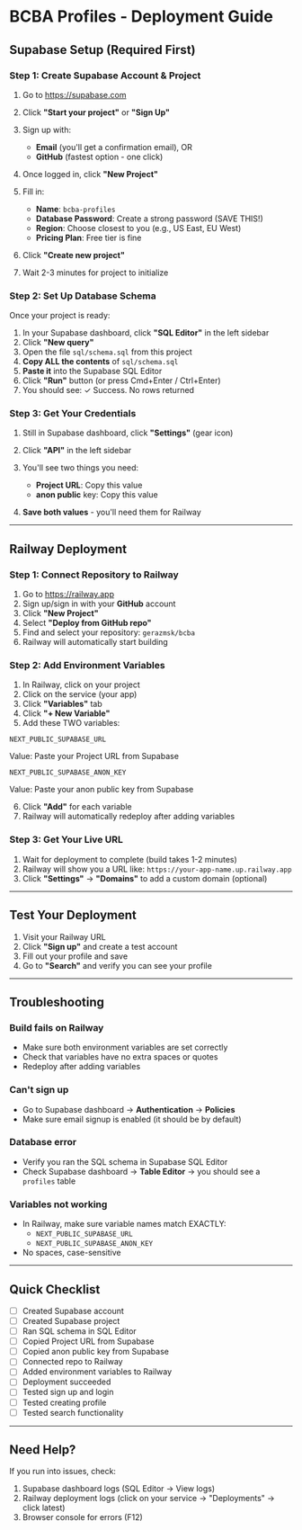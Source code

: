 # BCBA Profiles - Deployment Guide

## Supabase Setup (Required First)

### Step 1: Create Supabase Account & Project

1. Go to https://supabase.com
2. Click **"Start your project"** or **"Sign Up"**
3. Sign up with:
   - **Email** (you'll get a confirmation email), OR
   - **GitHub** (fastest option - one click)

4. Once logged in, click **"New Project"**
5. Fill in:
   - **Name**: `bcba-profiles`
   - **Database Password**: Create a strong password (SAVE THIS!)
   - **Region**: Choose closest to you (e.g., US East, EU West)
   - **Pricing Plan**: Free tier is fine

6. Click **"Create new project"**
7. Wait 2-3 minutes for project to initialize

### Step 2: Set Up Database Schema

Once your project is ready:

1. In your Supabase dashboard, click **"SQL Editor"** in the left sidebar
2. Click **"New query"**
3. Open the file `sql/schema.sql` from this project
4. **Copy ALL the contents** of `sql/schema.sql`
5. **Paste it** into the Supabase SQL Editor
6. Click **"Run"** button (or press Cmd+Enter / Ctrl+Enter)
7. You should see: ✓ Success. No rows returned

### Step 3: Get Your Credentials

1. Still in Supabase dashboard, click **"Settings"** (gear icon)
2. Click **"API"** in the left sidebar
3. You'll see two things you need:
   - **Project URL**: Copy this value
   - **anon public** key: Copy this value

4. **Save both values** - you'll need them for Railway

---

## Railway Deployment

### Step 1: Connect Repository to Railway

1. Go to https://railway.app
2. Sign up/sign in with your **GitHub** account
3. Click **"New Project"**
4. Select **"Deploy from GitHub repo"**
5. Find and select your repository: `gerazmsk/bcba`
6. Railway will automatically start building

### Step 2: Add Environment Variables

1. In Railway, click on your project
2. Click on the service (your app)
3. Click **"Variables"** tab
4. Click **"+ New Variable"**
5. Add these TWO variables:

```
NEXT_PUBLIC_SUPABASE_URL
```
Value: Paste your Project URL from Supabase

```
NEXT_PUBLIC_SUPABASE_ANON_KEY  
```
Value: Paste your anon public key from Supabase

6. Click **"Add"** for each variable
7. Railway will automatically redeploy after adding variables

### Step 3: Get Your Live URL

1. Wait for deployment to complete (build takes 1-2 minutes)
2. Railway will show you a URL like: `https://your-app-name.up.railway.app`
3. Click **"Settings"** → **"Domains"** to add a custom domain (optional)

---

## Test Your Deployment

1. Visit your Railway URL
2. Click **"Sign up"** and create a test account
3. Fill out your profile and save
4. Go to **"Search"** and verify you can see your profile

---

## Troubleshooting

### Build fails on Railway
- Make sure both environment variables are set correctly
- Check that variables have no extra spaces or quotes
- Redeploy after adding variables

### Can't sign up
- Go to Supabase dashboard → **Authentication** → **Policies**
- Make sure email signup is enabled (it should be by default)

### Database error
- Verify you ran the SQL schema in Supabase SQL Editor
- Check Supabase dashboard → **Table Editor** → you should see a `profiles` table

### Variables not working
- In Railway, make sure variable names match EXACTLY:
  - `NEXT_PUBLIC_SUPABASE_URL`
  - `NEXT_PUBLIC_SUPABASE_ANON_KEY`
- No spaces, case-sensitive

---

## Quick Checklist

- [ ] Created Supabase account
- [ ] Created Supabase project
- [ ] Ran SQL schema in SQL Editor
- [ ] Copied Project URL from Supabase
- [ ] Copied anon public key from Supabase
- [ ] Connected repo to Railway
- [ ] Added environment variables to Railway
- [ ] Deployment succeeded
- [ ] Tested sign up and login
- [ ] Tested creating profile
- [ ] Tested search functionality

---

## Need Help?

If you run into issues, check:
1. Supabase dashboard logs (SQL Editor → View logs)
2. Railway deployment logs (click on your service → "Deployments" → click latest)
3. Browser console for errors (F12)

